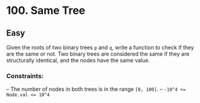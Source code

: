 # 100. Same Tree

## Easy

Given the roots of two binary trees `p` and `q`, write a function to check if they are the same or not. Two binary trees
are considered the same if they are structurally identical, and the nodes have the same value.

### Constraints:

– The number of nodes in both trees is in the range `[0, 100]`.
– `-10^4 <= Node.val <= 10^4`
